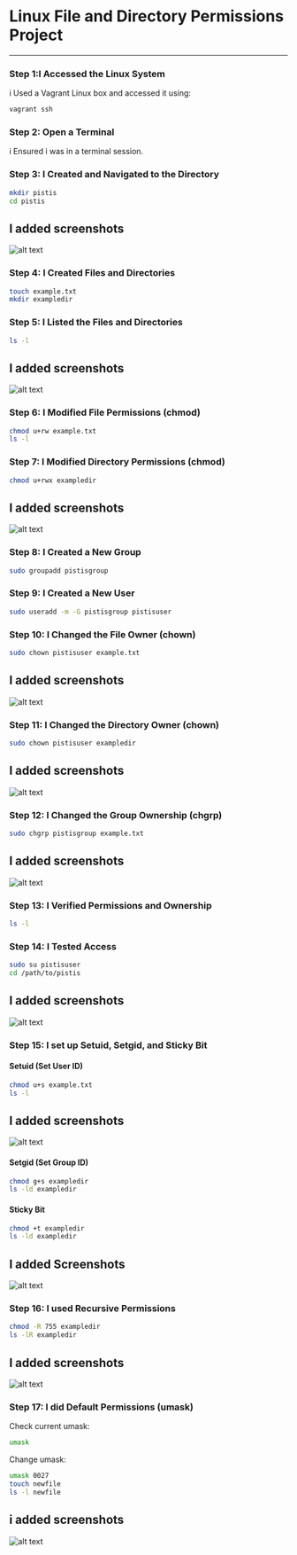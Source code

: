 # Linux File and Directory Permissions Project

---

### Step 1:I Accessed the Linux System
i Used a Vagrant Linux box and accessed it using:
```bash
vagrant ssh
```

### Step 2: Open a Terminal
i Ensured i was in a terminal session.

### Step 3: I Created and Navigated to the Directory
```bash
mkdir pistis
cd pistis
```
## I added screenshots
![alt text](images/image1.png)

### Step 4: I Created Files and Directories
```bash
touch example.txt
mkdir exampledir
```

### Step 5: I Listed the Files and Directories
```bash
ls -l
```
## I added screenshots
![alt text](images/image2.png)

### Step 6: I Modified File Permissions (chmod)
```bash
chmod u+rw example.txt
ls -l
``` 

### Step 7: I Modified Directory Permissions (chmod)
```bash
chmod u+rwx exampledir
```
## I added screenshots
![alt text](images/image3.png)

### Step 8: I Created a New Group
```bash
sudo groupadd pistisgroup
```

### Step 9: I Created a New User
```bash
sudo useradd -m -G pistisgroup pistisuser
```

### Step 10: I Changed the File Owner (chown)
```bash
sudo chown pistisuser example.txt
```
## I added screenshots
![alt text](images/image4.png)


### Step 11: I Changed the Directory Owner (chown)
```bash
sudo chown pistisuser exampledir
```
## I added screenshots
![alt text](images/image5.png)


### Step 12: I Changed the Group Ownership (chgrp)
```bash
sudo chgrp pistisgroup example.txt
```
## I added screenshots
![alt text](images/image6.png)


### Step 13: I Verified Permissions and Ownership
```bash
ls -l
```

### Step 14: I Tested Access
```bash
sudo su pistisuser
cd /path/to/pistis
```
 ## I added screenshots
 ![alt text](images/image7.png)


### Step 15: I set up Setuid, Setgid, and Sticky Bit

#### Setuid (Set User ID)
```bash
chmod u+s example.txt
ls -l
```
## I added screenshots
 ![alt text](images/image7.png)

#### Setgid (Set Group ID)
```bash
chmod g+s exampledir
ls -ld exampledir
```

#### Sticky Bit
```bash
chmod +t exampledir
ls -ld exampledir
```
## I added Screenshots
 ![alt text](images/image8.png)


### Step 16: I used Recursive Permissions
```bash
chmod -R 755 exampledir
ls -lR exampledir
```
## I added screenshots
 ![alt text](images/image9.png)

### Step 17: I did Default Permissions (umask)

Check current umask:
```bash
umask
```

Change umask:
```bash
umask 0027
touch newfile
ls -l newfile
```
## i added screenshots
 ![alt text](images/image10.png)
